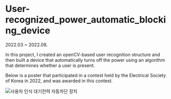 # User-recognized_power_automatic_blocking_device

2022.03 ~ 2022.08.

In this project, I created an openCV-based user recognition structure and then built a device that automatically turns off the power using an algorithm that determines whether a user is present.

Below is a poster that participated in a contest held by the Electrical Society of Korea in 2022, and was awarded in this contest.

![사용자 인식 대기전력 자동차단 장치](https://github.com/Seungeun-Chung/User-recognized_power_automatic_blocking_device/assets/144120467/8e7a9654-687c-4a6d-8aac-b2d78f5b4b23)

